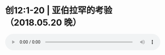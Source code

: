 # 创12:1-20 | 亚伯拉罕的考验（2018.05.20 晚）

<audio style="width: 100%;" preload="false" controls controlslist="nodownload"><source src="//file.simai.life/audio/mp3/old/24997.mp3" type="audio/mpeg">Your browser does not support the audio element.</audio>


